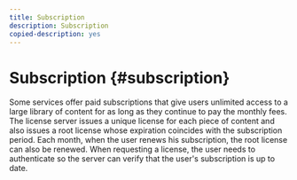 ```yaml
---
title: Subscription
description: Subscription
copied-description: yes
---
```


# Subscription {#subscription}

Some services offer paid subscriptions that give users unlimited access to a large library of content for as long as they continue to pay the monthly fees. The license server issues a unique license for each piece of content and also issues a root license whose expiration coincides with the subscription period. Each month, when the user renews his subscription, the root license can also be renewed. When requesting a license, the user needs to authenticate so the server can verify that the user's subscription is up to date. 
